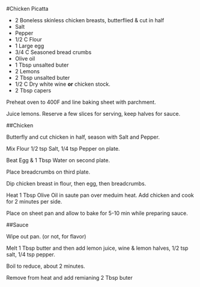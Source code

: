 #Chicken Picatta

* 2 Boneless skinless chicken breasts, butterflied & cut in half
* Salt
* Pepper
* 1/2 C Flour
* 1 Large egg
* 3/4 C Seasoned bread crumbs
* Olive oil
* 1 Tbsp unsalted buter
* 2 Lemons
* 2 Tbsp unsalted buter
* 1/2 C Dry white wine **or** chicken stock.
* 2 Tbsp capers

Preheat oven to 400F and line baking sheet with parchment.

Juice lemons. Reserve a few slices for serving, keep halves for sauce.

##Chicken


Butterfly and cut chicken in half, season with Salt and Pepper.

Mix Flour 1/2 tsp Salt, 1/4 tsp Pepper on plate.

Beat Egg & 1 Tbsp Water on second plate.

Place breadcrumbs on third plate.

Dip chicken breast in flour, then egg, then breadcrumbs.

Heat 1 Tbsp Olive Oil in saute pan over meduim heat. Add chicken and cook for 2 minutes per side.

Place on sheet pan and allow to bake for 5-10 min while preparing sauce.

##Sauce

Wipe out pan. (or not, for flavor)

Melt 1 Tbsp butter and then add lemon juice, wine & lemon halves, 1/2 tsp salt, 1/4 tsp pepper.

Boil to reduce, about 2 minutes.

Remove from heat and add remianing 2 Tbsp buter